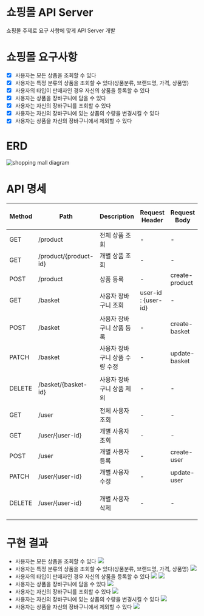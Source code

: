 # 쇼핑몰 API Server
쇼핑몰 주제로 요구 사항에 맞게 API Server 개발

# 쇼핑몰 요구사항
- [x] 사용자는 모든 상품을 조회할 수 있다
- [x] 사용자는 특정 분류의 상품을 조회할 수 있다(상품분류, 브랜드명, 가격, 상품명)    
- [x] 사용자의 타입이 판매자인 경우 자신의 상품을 등록할 수 있다    
- [x] 사용자는 상품을 장바구니에 담을 수 있다
- [x] 사용자는 자신의 장바구니를 조회할 수 있다   
- [x] 사용자는 자신의 장바구니에 있는 상품의 수량을 변경시킬 수 있다    
- [x] 사용자는 상품을 자신의 장바구니에서 제외할 수 있다

# ERD
![shopping mall diagram](/dbdiagram/shoppingmall%20diagram.png)

# API 명세

| Method | Path | Description | Request Header | Request Body | Response Status Code | Response Body |
| --- | --- | --- | --- | --- | --- | --- |
| GET | /product | 전체 상품 조회 | - | - | 200 OK | List\<product> |
| GET | /product/{product-id} | 개별 상품 조회 | - | - | 200 OK | product |
| POST | /product | 상품 등록 | - | create-product | 201 Created | List\<product> |
| GET | /basket | 사용자 장바구니 조회 | user-id : {user-id} | - | 200 OK | List\<basket> |
| POST | /basket | 사용자 장바구니 상품 등록 | - | create-basket | 201 Created | List\<basket> |
| PATCH | /basket | 사용자 장바구니 상품 수량 수정 | - | update-basket | 200 OK | basket |
| DELETE | /basket/{basket-id} | 사용자 장바구니 상품 제외 | - | - | 200 OK | { status : string, message : string } |
| GET | /user | 전체 사용자 조회 | - | - | 200 OK | List\<user> |
| GET | /user/{user-id} | 개별 사용자 조회 | - | - | 200 OK | user |
| POST | /user | 개별 사용자 등록 | - | create-user | 201 Created | user |
| PATCH | /user/{user-id} | 개별 사용자 수정 | - | update-user | 200 OK | user |
| DELETE | /user/{user-id} | 개별 사용자 삭제 | - | - | 200 OK | { status : string, message : string } |

# 구현 결과
- 사용자는 모든 상품을 조회할 수 있다
    ![](/images/getProduct.png)
- 사용자는 특정 분류의 상품을 조회할 수 있다(상품분류, 브랜드명, 가격, 상품명)
    ![](/images/getProductFilter.png)
- 사용자의 타입이 판매자인 경우 자신의 상품을 등록할 수 있다
    ![](/images/postProduct.png)
    ![](/images/postProductAuth.png)
- 사용자는 상품을 장바구니에 담을 수 있다
    ![](/images/postBasket.png)
- 사용자는 자신의 장바구니를 조회할 수 있다
    ![](/images/getBasket.png)
- 사용자는 자신의 장바구니에 있는 상품의 수량을 변경시킬 수 있다
    ![](/images/patchBasket.png)
- 사용자는 상품을 자신의 장바구니에서 제외할 수 있다
    ![](/images/deleteBasket.png)

